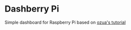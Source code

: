 # Dashberry Pi
Simple dashboard for Raspberry Pi based on [ozua's tutorial](http://www.instructables.com/id/Raspberry-Pi-Wall-Mounted-Calender-and-Notificatio/?ALLSTEPS)
